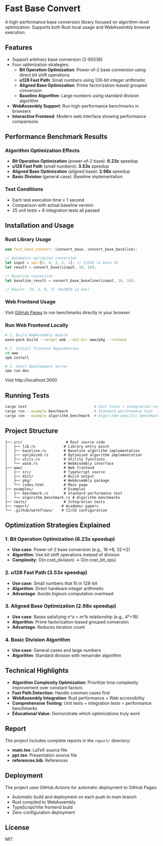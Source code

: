 # Fast Base Convert

A high-performance base conversion library focused on algorithm-level optimization. Supports both Rust local usage and WebAssembly browser execution.

## Features

- Support arbitrary base conversion (2-65536)
- Four optimization strategies:
  - **Bit Operation Optimization**: Power-of-2 base conversion using direct bit shift operations
  - **u128 Fast Path**: Small numbers using 128-bit integer arithmetic
  - **Aligned Base Optimization**: Prime factorization-based grouped conversion
  - **Baseline Algorithm**: Large numbers using standard division algorithm
- **WebAssembly Support**: Run high-performance benchmarks in browsers
- **Interactive Frontend**: Modern web interface showing performance comparisons

## Performance Benchmark Results

### Algorithm Optimization Effects
- **Bit Operation Optimization** (power-of-2 base): **6.23x** speedup
- **u128 Fast Path** (small numbers): **3.53x** speedup
- **Aligned Base Optimization** (aligned base): **2.98x** speedup
- **Basic Division** (general case): Baseline implementation

### Test Conditions
- Each test execution time ≥ 1 second
- Comparison with actual baseline version
- 25 unit tests + 6 integration tests all passed

## Installation and Usage

### Rust Library Usage

```rust
use fast_base_convert::{convert_base, convert_base_baseline};

// Automatic optimized conversion
let input = vec![5, 4, 3, 2, 1]; // 12345 in base 10
let result = convert_base(&input, 10, 16);

// Baseline conversion
let baseline_result = convert_base_baseline(&input, 10, 16);

// Result: [9, 3, 0, 3] (0x3039 in hex)
```

### Web Frontend Usage

Visit [GitHub Pages](https://howardzhangdqs.github.io/fast_base_convert/) to run benchmarks directly in your browser.

### Run Web Frontend Locally

```bash
# 1. Build WebAssembly module
wasm-pack build --target web --out-dir www/pkg --release

# 2. Install frontend dependencies
cd www
npm install

# 3. Start development server
npm run dev
```

Visit http://localhost:3000

## Running Tests

```bash
cargo test                               # Unit tests + integration tests
cargo run --example benchmark            # Standard performance test
cargo run --example algorithm_benchmark  # Algorithm-specific benchmarks
```

## Project Structure

```
├── src/                    # Rust source code
│   ├── lib.rs             # Library entry point
│   ├── baseline.rs        # Baseline algorithm implementation
│   ├── optimized.rs       # Optimized algorithm implementation
│   ├── utils.rs           # Utility functions
│   └── wasm.rs            # WebAssembly interface
├── www/                   # Web frontend
│   ├── src/               # TypeScript source
│   ├── dist/              # Build output
│   ├── pkg/               # WebAssembly package
│   └── index.html         # Main page
├── examples/              # Examples
│   ├── benchmark.rs       # Standard performance test
│   └── algorithm_benchmark.rs # Algorithm benchmarks
├── tests/                 # Integration tests
├── report/               # Academic papers
└── .github/workflows/    # CI/CD configuration
```

## Optimization Strategies Explained

### 1. Bit Operation Optimization (6.23x speedup)
- **Use case**: Power-of-2 base conversion (e.g., 16→8, 32→2)
- **Algorithm**: Use bit shift operations instead of division
- **Complexity**: O(n·cost_division) → O(n·cost_bit_ops)

### 2. u128 Fast Path (3.53x speedup)
- **Use case**: Small numbers that fit in 128-bit
- **Algorithm**: Direct hardware integer arithmetic
- **Advantage**: Avoids bignum computation overhead

### 3. Aligned Base Optimization (2.98x speedup)
- **Use case**: Bases satisfying n^a = m^b relationship (e.g., 4²=16)
- **Algorithm**: Prime factorization-based grouped conversion
- **Advantage**: Reduces iteration count

### 4. Basic Division Algorithm
- **Use case**: General cases and large numbers
- **Algorithm**: Standard division with remainder algorithm

## Technical Highlights

- **Algorithm Complexity Optimization**: Prioritize time complexity improvement over constant factors
- **Fast Path Detection**: Handle common cases first
- **WebAssembly Integration**: Rust performance + Web accessibility
- **Comprehensive Testing**: Unit tests + integration tests + performance benchmarks
- **Educational Value**: Demonstrate which optimizations truly work

## Report

The project includes complete reports in the `report/` directory:
- **main.tex**: LaTeX source file
- **ppt.tex**: Presentation source file
- **references.bib**: References

## Deployment

The project uses GitHub Actions for automatic deployment to GitHub Pages:
- Automatic build and deployment on each push to main branch
- Rust compiled to WebAssembly
- TypeScript/Vite frontend build
- Zero-configuration deployment

## License

MIT